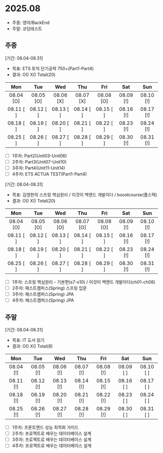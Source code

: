 # 2025.08
- 주중: 영어/BackEnd
- 주말: 코딩테스트

## 주중
[기간: 08.04-08.31]
- 목표: ETS 토익 단기공략 750+(Part1-Part4)
- 결과: O() X() Total(20)

| Mon | Tue | Wed | Thu | Fri | Sat | Sun |
| :---: | :---: | :---: | :---: | :---: | :---: | :---: |
08.04 [O] | 08.05 [O] | 08.06 [X] | 08.07 [X] | 08.08 [O] | 08.09 [!] | 08.10 [!]
08.11 [ ] | 08.12 [ ] | 08.13 [ ] | 08.14 [ ] | 08.15 [ ] | 08.16 [!] | 08.17 [!]
08.18 [ ] | 08.19 [ ] | 08.20 [ ] | 08.21 [ ] | 08.22 [ ] | 08.23 [!] | 08.24 [!]
08.25 [ ] | 08.26 [ ] | 08.27 [ ] | 08.28 [ ] | 08.29 [ ] | 08.30 [!] | 08.31 [!]

- [ ] 1주차: Part2(Unit03-Unit06)
- [ ] 2주차: Part3(Unit07-Unit10)
- [ ] 3주차: Part4(Unit11-Unit14)
- [ ] 4주차: ETS ACTUA TEST(Part1-Part4)

[기간: 08.04-08.31]
- 목표: 김영한의 스프링 핵심원리 / 이것이 백엔드 개발이다 / boostcourse(풀스택)
- 결과: O() X() Total(20)

| Mon | Tue | Wed | Thu | Fri | Sat | Sun |
| :---: | :---: | :---: | :---: | :---: | :---: | :---: |
08.04 [O] | 08.05 [O] | 08.06 [O] | 08.07 [O] | 08.08 [O] | 08.09 [!] | 08.10 [!]
08.11 [ ] | 08.12 [ ] | 08.13 [ ] | 08.14 [ ] | 08.15 [ ] | 08.16 [!] | 08.17 [!]
08.18 [ ] | 08.19 [ ] | 08.20 [ ] | 08.21 [ ] | 08.22 [ ] | 08.23 [!] | 08.24 [!]
08.25 [ ] | 08.26 [ ] | 08.27 [ ] | 08.28 [ ] | 08.29 [ ] | 08.30 [!] | 08.31 [!]

- [ ] 1주차: 스프링 핵심원리 - 기본편(s7-s10) / 이것이 백엔드 개발이다(ch01-ch08)
- [ ] 2주차: 패스트캠퍼스(Spring) 스프링 입문
- [ ] 3주차: 패스트캠퍼스(Spring) JPA
- [ ] 4주차: 패스트캠퍼스(Spring) JPA

## 주말
[기간: 08.04-08.31]
- 목표: IT 도서 읽기
- 결과: O() X() Total(8)

| Mon | Tue | Wed | Thu | Fri | Sat | Sun |
| :---: | :---: | :---: | :---: | :---: | :---: | :---: |
08.04 [!] | 08.05 [!] | 08.06 [!] | 08.07 [!] | 08.08 [!] | 08.09 [ ] | 08.10 [ ]
08.11 [!] | 08.12 [!] | 08.13 [!] | 08.14 [!] | 08.15 [!] | 08.16 [ ] | 08.17 [ ]
08.18 [!] | 08.19 [!] | 08.20 [!] | 08.21 [!] | 08.22 [!] | 08.23 [ ] | 08.24 [ ]
08.25 [!] | 08.26 [!] | 08.27 [!] | 08.28 [!] | 08.29 [!] | 08.30 [ ] | 08.31 [ ]

- [ ] 1주차: 프론트엔드 성능 최적화 가이드
- [ ] 2주차: 프로젝트로 배우는 데이터베이스 설계
- [ ] 3주차: 프로젝트로 배우는 데이터베이스 설계
- [ ] 4주차: 프로젝트로 배우는 데이터베이스 설계
